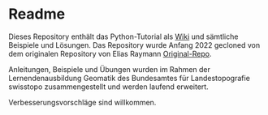 # Readme

Dieses Repository enthält das Python-Tutorial als [Wiki](https://github.com/hansmannj/py-tutorial/wiki) und sämtliche Beispiele und Lösungen.
Das Repository wurde Anfang 2022 gecloned von dem originalen Repository von Elias Raymann [Original-Repo](https://github.com/eraymann/py-tutorial).

Anleitungen, Beispiele und Übungen wurden im Rahmen der Lernendenausbildung Geomatik des Bundesamtes für Landestopografie swisstopo zusammengestellt und werden laufend erweitert.

Verbesserungsvorschläge sind willkommen.
